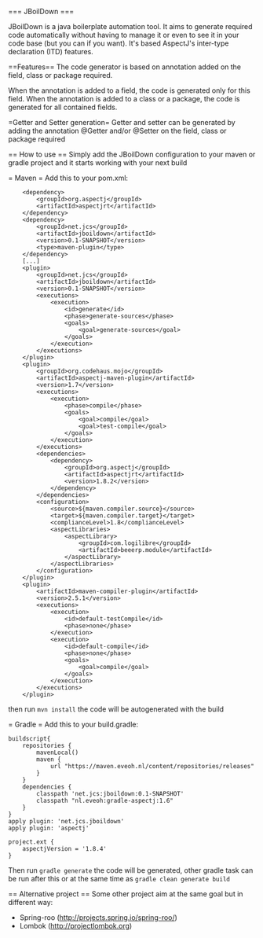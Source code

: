 === JBoilDown ===

JBoilDown is a java boilerplate automation tool. It aims to generate required code automatically without having 
to manage it or even to see it in your code base (but you can if you want). It's based AspectJ's inter-type declaration (ITD) features.

==Features==
The code generator is based on annotation added on the field, class or package required.

When the annotation is added to a field, the code is generated only for this field.
When the annotation is added to a class or a package, the code is generated for all contained fields.

=Getter and Setter generation=
Getter and setter can be generated by adding the annotation @Getter and/or @Setter on the field, class or package required

== How to use ==
Simply add the JBoilDown configuration to your maven or gradle project and it starts working with your next build

= Maven =
Add this to your pom.xml:

		<dependency>
			<groupId>org.aspectj</groupId>
			<artifactId>aspectjrt</artifactId>
		</dependency>
		<dependency>
			<groupId>net.jcs</groupId>
			<artifactId>jboildown</artifactId>
			<version>0.1-SNAPSHOT</version>
			<type>maven-plugin</type>
		</dependency>
		[...]
		<plugin>
			<groupId>net.jcs</groupId>
			<artifactId>jboildown</artifactId>
			<version>0.1-SNAPSHOT</version>
			<executions>
				<execution>
					<id>generate</id>
					<phase>generate-sources</phase>
					<goals>
						<goal>generate-sources</goal>
					</goals>
				</execution>
			</executions>
		</plugin>
		<plugin>
			<groupId>org.codehaus.mojo</groupId>
			<artifactId>aspectj-maven-plugin</artifactId>
			<version>1.7</version>
			<executions>
				<execution>
					<phase>compile</phase>
					<goals>
						<goal>compile</goal>
						<goal>test-compile</goal>
					</goals>
				</execution>
			</executions>
			<dependencies>
				<dependency>
					<groupId>org.aspectj</groupId>
					<artifactId>aspectjrt</artifactId>
					<version>1.8.2</version>
				</dependency>
			</dependencies>
			<configuration>
				<source>${maven.compiler.source}</source>
				<target>${maven.compiler.target}</target>
				<complianceLevel>1.8</complianceLevel>
				<aspectLibraries>
					<aspectLibrary> 
						<groupId>com.logilibre</groupId>
						<artifactId>beeerp.module</artifactId>
					</aspectLibrary>
				</aspectLibraries>
			</configuration>
		</plugin>
		<plugin>
			<artifactId>maven-compiler-plugin</artifactId>
			<version>2.5.1</version>
			<executions>
				<execution>
					<id>default-testCompile</id>
					<phase>none</phase>
				</execution>
				<execution>
					<id>default-compile</id>
					<phase>none</phase>
					<goals>
						<goal>compile</goal>
					</goals>
				</execution>
			</executions>
		</plugin>

then run `mvn install` the code will be autogenerated with the build

= Gradle =
Add this to your build.gradle:

	buildscript{
		repositories {
			mavenLocal()
			maven {
				url "https://maven.eveoh.nl/content/repositories/releases"
			}
		}
		dependencies {
			classpath 'net.jcs:jboildown:0.1-SNAPSHOT'
			classpath "nl.eveoh:gradle-aspectj:1.6"
		}
	}
	apply plugin: 'net.jcs.jboildown'
	apply plugin: 'aspectj'
	
	project.ext {
		aspectjVersion = '1.8.4'
	}

Then run `gradle generate` the code will be generated, other gradle task can be run after this or at the same time as `gradle clean generate build`

== Alternative project ==
Some other project aim at the same goal but in different way:

* Spring-roo (http://projects.spring.io/spring-roo/)
* Lombok (http://projectlombok.org)